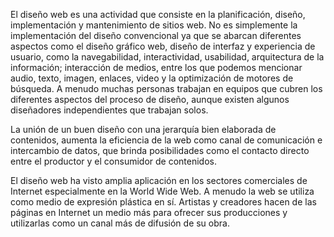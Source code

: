 El diseño web es una actividad que consiste en la planificación, diseño, implementación y mantenimiento de sitios web. No es simplemente la implementación del diseño convencional ya que se abarcan diferentes aspectos como el diseño gráfico web, diseño de interfaz y experiencia de usuario, como la navegabilidad, interactividad, usabilidad, arquitectura de la información; interacción de medios, entre los que podemos mencionar audio, texto, imagen, enlaces, video y la optimización de motores de búsqueda. A menudo muchas personas trabajan en equipos que cubren los diferentes aspectos del proceso de diseño, aunque existen algunos diseñadores independientes que trabajan solos.


La unión de un buen diseño con una jerarquía bien elaborada de contenidos, aumenta la eficiencia de la web como canal de comunicación e intercambio de datos, que brinda posibilidades como el contacto directo entre el productor y el consumidor de contenidos.

El diseño web ha visto amplia aplicación en los sectores comerciales de Internet especialmente en la World Wide Web. A menudo la web se utiliza como medio de expresión plástica en sí. Artistas y creadores hacen de las páginas en Internet un medio más para ofrecer sus producciones y utilizarlas como un canal más de difusión de su obra.
